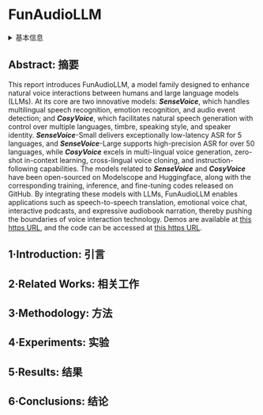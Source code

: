 # FunAudioLLM

<details>
<summary>基本信息</summary>

- 标题: "FunAudioLLM: Voice Understanding and Generation Foundation Models for Natural Interaction Between Humans and LLMs"
- 作者:
  - 01 Keyu An, Qian Chen, Chong Deng, Zhihao Du, Changfeng Gao, Zhifu Gao, Yue Gu, Ting He, Hangrui Hu, Kai Hu, Shengpeng Ji, Yabin Li, Zerui Li, Heng Lu, Haoneng Luo, Xiang Lv, Bin Ma, Ziyang Ma, Chongjia Ni, Changhe Song, Jiaqi Shi, Xian Shi, Hao Wang, Wen Wang, Yuxuan Wang, Zhangyu Xiao, Zhijie Yan, Yexin Yang, Bin Zhang, Qinglin Zhang, Shiliang Zhang, Nan Zhao, Siqi Zheng
- 链接:
  - [ArXiv](https://arxiv.org/abs/2407.04051)
  - [Publication]()
  - [Github](https://github.com/FunAudioLLM)
  - [Demo](https://fun-audio-llm.github.io/)
- 文件:
  - [ArXiv](_PDF/2407.04051v3__FunAudioLLM__Voice_Understanding_and_Generation_Foundation_Models_for_Natural_Interaction_between_Human_and_LLMs.pdf)
  - [Publication] #TODO

</details>

## Abstract: 摘要

This report introduces FunAudioLLM, a model family designed to enhance natural voice interactions between humans and large language models (LLMs).
At its core are two innovative models: ***SenseVoice***, which handles multilingual speech recognition, emotion recognition, and audio event detection; and ***CosyVoice***, which facilitates natural speech generation with control over multiple languages, timbre, speaking style, and speaker identity.
***SenseVoice***-Small delivers exceptionally low-latency ASR for 5 languages, and ***SenseVoice***-Large supports high-precision ASR for over 50 languages, while ***CosyVoice*** excels in multi-lingual voice generation, zero-shot in-context learning, cross-lingual voice cloning, and instruction-following capabilities.
The models related to ***SenseVoice*** and ***CosyVoice*** have been open-sourced on Modelscope and Huggingface, along with the corresponding training, inference, and fine-tuning codes released on GitHub.
By integrating these models with LLMs, FunAudioLLM enables applications such as speech-to-speech translation, emotional voice chat, interactive podcasts, and expressive audiobook narration, thereby pushing the boundaries of voice interaction technology.
Demos are available at [this https URL](https://fun-audio-llm.github.io/), and the code can be accessed at [this https URL](https://github.com/FunAudioLLM).

## 1·Introduction: 引言

## 2·Related Works: 相关工作

## 3·Methodology: 方法

## 4·Experiments: 实验

## 5·Results: 结果

## 6·Conclusions: 结论